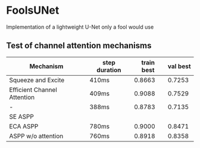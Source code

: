 # FoolsUNet
Implementation of a lightweight U-Net only a fool would use

## Test of channel attention mechanisms

| Mechanism | step duration | train best| val best |
|---|---|---|---|
| Squeeze and Excite| 410ms | 0.8663 | 0.7253 |
| Efficient Channel Attention | 409ms | 0.9088 | 0.7529 |
| - | 388ms | 0.8783 | 0.7135 |
| SE ASPP | |||
| ECA ASPP | 780ms | 0.9000 | 0.8471
| ASPP w/o attention | 760ms | 0.8918 | 0.8358
